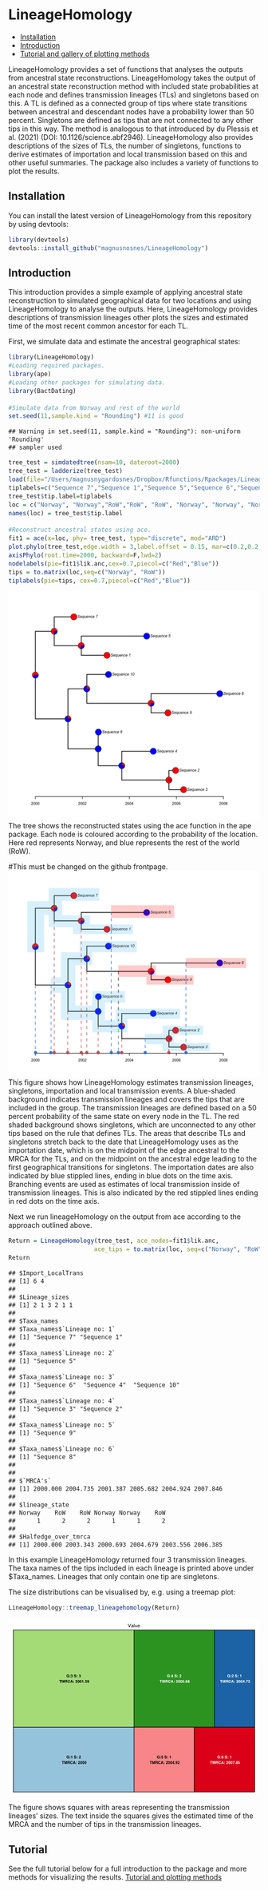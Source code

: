 
<!-- README.md is generated from README.Rmd. Please edit that file -->

# LineageHomology

-   [Installation](#installation)
-   [Introduction](#introduction)
-   [Tutorial and gallery of plotting methods](#tutorial)

<!-- badges: start -->
<!-- badges: end -->

LineageHomology provides a set of functions that analyses the outputs
from ancestral state reconstructions. LineageHomology takes the output
of an ancestral state reconstruction method with included state
probabilities at each node and defines transmission lineages (TLs) and
singletons based on this. A TL is defined as a connected group of tips
where state transitions between ancestral and descendant nodes have a
probability lower than 50 percent. Singletons are defined as tips that
are not connected to any other tips in this way. The method is analogous
to that introduced by du Plessis et al. (2021) (DOI:
10.1126/science.abf2946). LineageHomology also provides descriptions of
the sizes of TLs, the number of singletons, functions to derive
estimates of importation and local transmission based on this and other
useful summaries. The package also includes a variety of functions to
plot the results.

## Installation

You can install the latest version of LineageHomology from this
repository by using devtools:

``` r
library(devtools)
devtools::install_github("magnusnosnes/LineageHomology")
```

## Introduction

This introduction provides a simple example of applying ancestral state
reconstruction to simulated geographical data for two locations and
using LineageHomology to analyse the outputs. Here, LineageHomology
provides descriptions of transmission lineages other plots the sizes and
estimated time of the most recent common ancestor for each TL.

First, we simulate data and estimate the ancestral geographical states:

``` r
library(LineageHomology)
#Loading required packages.
library(ape)
#Loading other packages for simulating data. 
library(BactDating)

#Simulate data from Norway and rest of the world
set.seed(11,sample.kind = "Rounding") #11 is good
```

    ## Warning in set.seed(11, sample.kind = "Rounding"): non-uniform 'Rounding'
    ## sampler used

``` r
tree_test = simdatedtree(nsam=10, dateroot=2000)
tree_test = ladderize(tree_test)
load(file="/Users/magnusnygardosnes/Dropbox/Rfunctions/Rpackages/LineageHomology/Examples_and_plotting_methods/Tree.Rdata") #Overwrite tree because of an issue with the RNG in rmarkdown.
tiplabels=c("Sequence 7","Sequence 1","Sequence 5","Sequence 6","Sequence 4","Sequence 3","Sequence 2","Sequence 9","Sequence 8","Sequence 10")
tree_test$tip.label=tiplabels
loc = c("Norway", "Norway","RoW","RoW", "RoW", "Norway", "Norway", "Norway", "RoW", "RoW")
names(loc) = tree_test$tip.label

#Reconstruct ancestral states using ace. 
fit1 = ace(x=loc, phy= tree_test, type="discrete", mod="ARD")
plot.phylo(tree_test,edge.width = 3,label.offset = 0.15, mar=c(0.2,0.2,0.2,0.2))
axisPhylo(root.time=2000, backward=F,lwd=2)
nodelabels(pie=fit1$lik.anc,cex=0.7,piecol=c("Red","Blue"))
tips = to.matrix(loc,seq=c("Norway", "RoW"))
tiplabels(pie=tips, cex=0.7,piecol=c("Red","Blue"))
```

![](README_files/figure-gfm/unnamed-chunk-3-1.png)<!-- --> The tree
shows the reconstructed states using the ace function in the ape
package. Each node is coloured according to the probability of the
location. Here red represents Norway, and blue represents the rest of
the world (RoW).

\#This must be changed on the github frontpage.
![LineageHomology_procedure](./Examples_and_plotting_methods/Fig4_local_imp.png)
This figure shows how LineageHomology estimates transmission lineages,
singletons, importation and local transmission events. A blue-shaded
background indicates transmission lineages and covers the tips that are
included in the group. The transmission lineages are defined based on a
50 percent probability of the same state on every node in the TL. The
red shaded background shows singletons, which are unconnected to any
other tips based on the rule that defines TLs. The areas that describe
TLs and singletons stretch back to the date that LineageHomology uses as
the importation date, which is on the midpoint of the edge ancestral to
the MRCA for the TLs, and on the midpoint on the ancestral edge leading
to the first geographical transitions for singletons. The importation
dates are also indicated by blue stippled lines, ending in blue dots on
the time axis. Branching events are used as estimates of local
transmission inside of transmission lineages. This is also indicated by
the red stippled lines ending in red dots on the time axis.

Next we run lineageHomology on the output from ace according to the
approach outlined above.

``` r
Return = LineageHomology(tree_test, ace_nodes=fit1$lik.anc,
                        ace_tips = to.matrix(loc, seq=c("Norway", "RoW")), start_time=2000)
Return
```

    ## $Import_LocalTrans
    ## [1] 6 4
    ## 
    ## $Lineage_sizes
    ## [1] 2 1 3 2 1 1
    ## 
    ## $Taxa_names
    ## $Taxa_names$`Lineage no: 1`
    ## [1] "Sequence 7" "Sequence 1"
    ## 
    ## $Taxa_names$`Lineage no: 2`
    ## [1] "Sequence 5"
    ## 
    ## $Taxa_names$`Lineage no: 3`
    ## [1] "Sequence 6"  "Sequence 4"  "Sequence 10"
    ## 
    ## $Taxa_names$`Lineage no: 4`
    ## [1] "Sequence 3" "Sequence 2"
    ## 
    ## $Taxa_names$`Lineage no: 5`
    ## [1] "Sequence 9"
    ## 
    ## $Taxa_names$`Lineage no: 6`
    ## [1] "Sequence 8"
    ## 
    ## 
    ## $`MRCA's`
    ## [1] 2000.000 2004.735 2001.387 2005.682 2004.924 2007.846
    ## 
    ## $lineage_state
    ## Norway    RoW    RoW Norway Norway    RoW 
    ##      1      2      2      1      1      2 
    ## 
    ## $Halfedge_over_tmrca
    ## [1] 2000.000 2003.343 2000.693 2004.679 2003.556 2006.385

In this example LineageHomology returned four 3 transmission lineages.
The taxa names of the tips included in each lineage is printed above
under \$Taxa_names. Lineages that only contain one tip are singletons.

The size distributions can be visualised by, e.g. using a treemap plot:

``` r
LineageHomology::treemap_lineagehomology(Return)
```

![](README_files/figure-gfm/unnamed-chunk-5-1.png)<!-- -->

The figure shows squares with areas representing the transmission
lineages’ sizes. The text inside the squares gives the estimated time of
the MRCA and the number of tips in the transmission lineages.

## Tutorial

See the full tutorial below for a full introduction to the package and
more methods for visualizing the results. [Tutorial and plotting
methods](https://github.com/magnusnosnes/LineageHomology/blob/master/Examples_and_plotting_methods/Simple_example/Basic_plotting.md)
